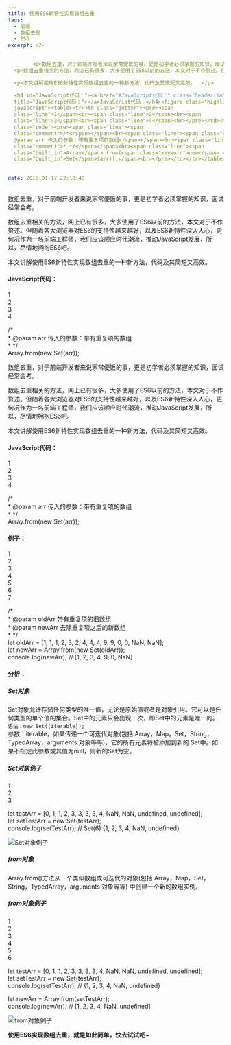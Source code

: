 ```yaml
---
title: 使用ES6新特性实现数组去重
tags:
  - 前端
  - 数组去重
  - ES6
excerpt: >2-

      
        <p>数组去重，对于前端开发者来说家常便饭的事，更是初学者必须掌握的知识，面试经常会考。</p>
  <p>数组去重相关的方法，网上已有很多，大多使用了ES6以前的方法，本文对于不作赘述。但随着各大浏览器对ES6的支持性越来越好，以及ES6新特性深入人心，更何况作为一名前端工程师，我们应该顺应时代潮流，推动JavaScript发展，所以，尽情地拥抱ES6吧。</p>

  <p>本文讲解使用ES6新特性实现数组去重的一种新方法，代码及其简短又高效。  </p>

  <h4 id="JavaScript代码："><a href="#JavaScript代码：" class="headerlink"
  title="JavaScript代码："></a>JavaScript代码：</h4><figure class="highlight
  javascript"><table><tr><td class="gutter"><pre><span
  class="line">1</span><br><span class="line">2</span><br><span
  class="line">3</span><br><span class="line">4</span><br></pre></td><td
  class="code"><pre><span class="line"><span
  class="comment">/*</span></span><br><span class="line"><span class="comment">*
  @param arr 传入的参数：带有重复项的数组</span></span><br><span class="line"><span
  class="comment">* */</span></span><br><span class="line"><span
  class="built_in">Array</span>.from(<span class="keyword">new</span> <span
  class="built_in">Set</span>(arr));</span><br></pre></td></tr></table></figure>
      
      
date: 2018-01-17 22:18:40
---
```


数组去重，对于前端开发者来说家常便饭的事，更是初学者必须掌握的知识，面试经常会考。

数组去重相关的方法，网上已有很多，大多使用了ES6以前的方法，本文对于不作赘述。但随着各大浏览器对ES6的支持性越来越好，以及ES6新特性深入人心，更何况作为一名前端工程师，我们应该顺应时代潮流，推动JavaScript发展，所以，尽情地拥抱ES6吧。

本文讲解使用ES6新特性实现数组去重的一种新方法，代码及其简短又高效。

#### [](#JavaScript代码： "JavaScript代码：")JavaScript代码：

1  
2  
3  
4  

/\*  
\* @param arr 传入的参数：带有重复项的数组  
\* \*/  
Array.from(new Set(arr));
<!-- more -->
数组去重，对于前端开发者来说家常便饭的事，更是初学者必须掌握的知识，面试经常会考。

数组去重相关的方法，网上已有很多，大多使用了ES6以前的方法，本文对于不作赘述。但随着各大浏览器对ES6的支持性越来越好，以及ES6新特性深入人心，更何况作为一名前端工程师，我们应该顺应时代潮流，推动JavaScript发展，所以，尽情地拥抱ES6吧。

本文讲解使用ES6新特性实现数组去重的一种新方法，代码及其简短又高效。

#### [](#JavaScript代码： "JavaScript代码：")JavaScript代码：

1  
2  
3  
4  

/\*  
\* @param arr 传入的参数：带有重复项的数组  
\* \*/  
Array.from(new Set(arr));  

#### [](#例子： "例子：")例子：

1  
2  
3  
4  
5  
6  
7  

/\*  
\* @param oldArr 带有重复项的旧数组  
\* @param newArr 去除重复项之后的新数组  
\* \*/  
let oldArr = \[1, 1, 1, 2, 3, 2, 4, 4, 4, 9, 9, 0, 0, NaN, NaN\];  
let newArr = Array.from(new Set(oldArr));  
console.log(newArr);  // \[1, 2, 3, 4, 9, 0, NaN\]  

#### [](#分析： "分析：")分析：

##### [](#Set对象 "Set对象")Set对象

Set对象允许存储任何类型的唯一值，无论是原始值或者是对象引用。它可以是任何类型的单个值的集合。Set中的元素只会出现一次，即Set中的元素是唯一的。  
`语法：new Set([iterable]);`  
参数：iterable，如果传递一个可迭代对象(包括 Array，Map，Set，String，TypedArray，arguments 对象等等)，它的所有元素将被添加到新的 Set中。如果不指定此参数或其值为null，则新的Set为空。

##### [](#Set对象例子 "Set对象例子")Set对象例子

1  
2  
3  

let testArr = \[0, 1, 1, 2, 3, 3, 3, 3, 4, NaN, NaN, undefined, undefined\];  
let setTestArr = new Set(testArr);  
console.log(setTestArr);  // Set(6) {1, 2, 3, 4, NaN, undefined}  

![Set对象例子](http://www.www.www)

##### [](#from对象 "from对象")from对象

Array.from()方法从一个类似数组或可迭代的对象(包括 Array，Map，Set，String，TypedArray，arguments 对象等等) 中创建一个新的数组实例。

##### [](#from对象例子 "from对象例子")from对象例子

1  
2  
3  
4  
5  
6  

let testArr = \[0, 1, 1, 2, 3, 3, 3, 3, 4, NaN, NaN, undefined, undefined\];  
let setTestArr = new Set(testArr);  
console.log(setTestArr);  // {1, 2, 3, 4, NaN, undefined}  
  
let newArr = Array.from(setTestArr);  
console.log(newArr);  // \[1, 2, 3, 4, NaN, undefined\]  

![from对象例子](http://www.www.www)

**使用ES6实现数组去重，就是如此简单，快去试试吧~**